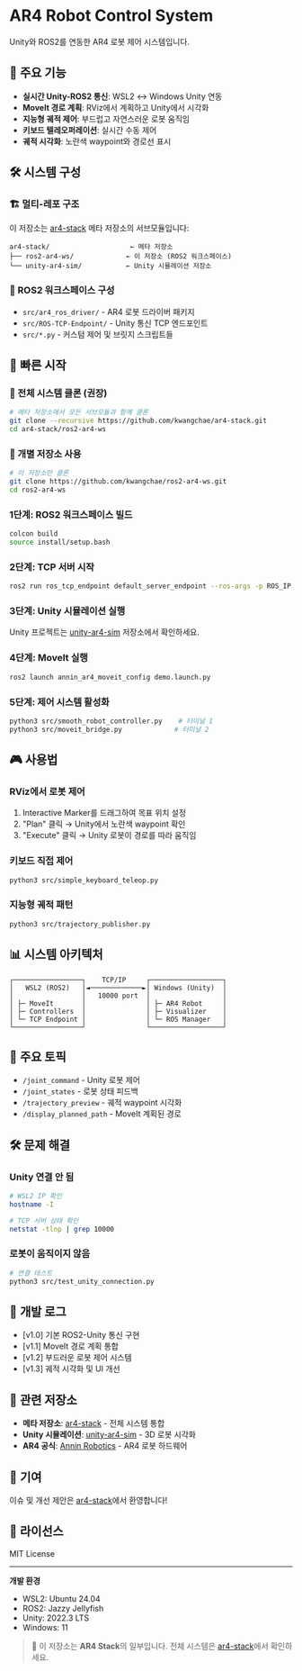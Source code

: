 # AR4 Robot Control System

Unity와 ROS2를 연동한 AR4 로봇 제어 시스템입니다.

## 🌟 주요 기능

- **실시간 Unity-ROS2 통신**: WSL2 ↔ Windows Unity 연동
- **MoveIt 경로 계획**: RViz에서 계획하고 Unity에서 시각화
- **지능형 궤적 제어**: 부드럽고 자연스러운 로봇 움직임
- **키보드 텔레오퍼레이션**: 실시간 수동 제어
- **궤적 시각화**: 노란색 waypoint와 경로선 표시

## 🛠️ 시스템 구성

### 🏗️ 멀티-레포 구조
이 저장소는 [ar4-stack](https://github.com/kwangchae/ar4-stack) 메타 저장소의 서브모듈입니다:

```
ar4-stack/                    ← 메타 저장소
├── ros2-ar4-ws/             ← 이 저장소 (ROS2 워크스페이스)
└── unity-ar4-sim/           ← Unity 시뮬레이션 저장소
```

### 📁 ROS2 워크스페이스 구성
- `src/ar4_ros_driver/` - AR4 로봇 드라이버 패키지
- `src/ROS-TCP-Endpoint/` - Unity 통신 TCP 엔드포인트
- `src/*.py` - 커스텀 제어 및 브릿지 스크립트들

## 🚀 빠른 시작

### 🏁 전체 시스템 클론 (권장)
```bash
# 메타 저장소에서 모든 서브모듈과 함께 클론
git clone --recursive https://github.com/kwangchae/ar4-stack.git
cd ar4-stack/ros2-ar4-ws
```

### 🔧 개별 저장소 사용
```bash
# 이 저장소만 클론
git clone https://github.com/kwangchae/ros2-ar4-ws.git
cd ros2-ar4-ws
```

### 1단계: ROS2 워크스페이스 빌드
```bash
colcon build
source install/setup.bash
```

### 2단계: TCP 서버 시작
```bash
ros2 run ros_tcp_endpoint default_server_endpoint --ros-args -p ROS_IP:=0.0.0.0
```

### 3단계: Unity 시뮬레이션 실행
Unity 프로젝트는 [unity-ar4-sim](https://github.com/kwangchae/unity-ar4-sim) 저장소에서 확인하세요.

### 4단계: MoveIt 실행
```bash
ros2 launch annin_ar4_moveit_config demo.launch.py
```

### 5단계: 제어 시스템 활성화
```bash
python3 src/smooth_robot_controller.py    # 터미널 1
python3 src/moveit_bridge.py             # 터미널 2
```

## 🎮 사용법

### RViz에서 로봇 제어
1. Interactive Marker를 드래그하여 목표 위치 설정
2. "Plan" 클릭 → Unity에서 노란색 waypoint 확인
3. "Execute" 클릭 → Unity 로봇이 경로를 따라 움직임

### 키보드 직접 제어
```bash
python3 src/simple_keyboard_teleop.py
```

### 지능형 궤적 패턴
```bash
python3 src/trajectory_publisher.py
```

## 📊 시스템 아키텍처

```
┌─────────────────┐    TCP/IP     ┌──────────────────┐
│   WSL2 (ROS2)   │◄─────────────►│ Windows (Unity)  │
│                 │   10000 port  │                  │
│ ├─ MoveIt       │               │ ├─ AR4 Robot     │
│ ├─ Controllers  │               │ ├─ Visualizer    │
│ └─ TCP Endpoint │               │ └─ ROS Manager   │
└─────────────────┘               └──────────────────┘
```

## 🔧 주요 토픽

- `/joint_command` - Unity 로봇 제어
- `/joint_states` - 로봇 상태 피드백
- `/trajectory_preview` - 궤적 waypoint 시각화
- `/display_planned_path` - MoveIt 계획된 경로

## 🛠️ 문제 해결

### Unity 연결 안 됨
```bash
# WSL2 IP 확인
hostname -I

# TCP 서버 상태 확인  
netstat -tlnp | grep 10000
```

### 로봇이 움직이지 않음
```bash
# 연결 테스트
python3 src/test_unity_connection.py
```

## 📝 개발 로그

- [v1.0] 기본 ROS2-Unity 통신 구현
- [v1.1] MoveIt 경로 계획 통합
- [v1.2] 부드러운 로봇 제어 시스템
- [v1.3] 궤적 시각화 및 UI 개선

## 🔗 관련 저장소

- **메타 저장소**: [ar4-stack](https://github.com/kwangchae/ar4-stack) - 전체 시스템 통합
- **Unity 시뮬레이션**: [unity-ar4-sim](https://github.com/kwangchae/unity-ar4-sim) - 3D 로봇 시각화
- **AR4 공식**: [Annin Robotics](https://www.anninrobotics.com/) - AR4 로봇 하드웨어

## 🤝 기여

이슈 및 개선 제안은 [ar4-stack](https://github.com/kwangchae/ar4-stack)에서 환영합니다!

## 📄 라이선스

MIT License

---

**개발 환경**
- WSL2: Ubuntu 24.04
- ROS2: Jazzy Jellyfish  
- Unity: 2022.3 LTS
- Windows: 11

> 🤖 이 저장소는 **AR4 Stack**의 일부입니다. 전체 시스템은 [ar4-stack](https://github.com/kwangchae/ar4-stack)에서 확인하세요.
